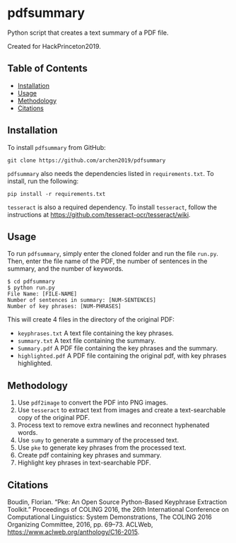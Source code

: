 # pdfsummary

Python script that creates a text summary of a PDF file.

Created for HackPrinceton2019.

## Table of Contents

* [Installation](#installation)
* [Usage](#usage)
* [Methodology](#methodology)
* [Citations](#citations)

## Installation

To install `pdfsummary` from GitHub:

```
git clone https://github.com/archen2019/pdfsummary
```

`pdfsummary` also needs the dependencies listed in `requirements.txt`. To install, run the following:

```
pip install -r requirements.txt
```

`tesseract` is also a required dependency. To install `tesseract`, follow the instructions at https://github.com/tesseract-ocr/tesseract/wiki.

## Usage

To run `pdfsummary`, simply enter the cloned folder and run the file `run.py`. Then, enter the file name of the PDF, the number of sentences in the summary, and the number of keywords. 

```
$ cd pdfsummary
$ python run.py
File Name: [FILE-NAME]
Number of sentences in summary: [NUM-SENTENCES]
Number of key phrases: [NUM-PHRASES]
```

This will create 4 files in the directory of the original PDF:
* `keyphrases.txt` A text file containing the key phrases.
* `summary.txt` A text file containing the summary.
* `Summary.pdf` A PDF file containing the key phrases and the summary.
* `highlighted.pdf` A PDF file containing the original pdf, with key phrases highlighted.

## Methodology

1. Use `pdf2image` to convert the PDF into PNG images.
2. Use `tesseract` to extract text from images and create a text-searchable copy of the original PDF.
3. Process text to remove extra newlines and reconnect hyphenated words.
4. Use `sumy` to generate a summary of the processed text.
5. Use `pke` to generate key phrases from the processed text.
6. Create pdf containing key phrases and summary.
7. Highlight key phrases in text-searchable PDF.

## Citations

Boudin, Florian. “Pke: An Open Source Python-Based Keyphrase Extraction Toolkit.” Proceedings of COLING 2016, the 26th International Conference on Computational Linguistics: System Demonstrations, The COLING 2016 Organizing Committee, 2016, pp. 69–73. ACLWeb, https://www.aclweb.org/anthology/C16-2015.
